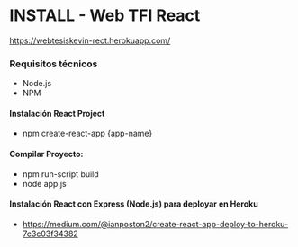 # INSTALL - Web TFI React

https://webtesiskevin-rect.herokuapp.com/

### Requisitos técnicos

- Node.js
- NPM

#### Instalación React Project

- npm create-react-app {app-name}

#### Compilar Proyecto:

- npm run-script build
- node app.js

#### Instalación React con Express (Node.js) para deployar en Heroku

- https://medium.com/@ianposton2/create-react-app-deploy-to-heroku-7c3c03f34382